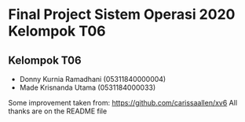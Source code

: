 # Final Project Sistem Operasi 2020 Kelompok T06
## Kelompok T06 
  * Donny Kurnia Ramadhani (05311840000004) 
  * Made Krisnanda Utama (0531184000033) 

Some improvement taken from: https://github.com/carissaallen/xv6
All thanks are on the README file
